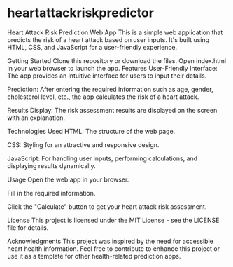 # heartattackriskpredictor

Heart Attack Risk Prediction Web App
This is a simple web application that predicts the risk of a heart attack based on user inputs. It's built using HTML, CSS, and JavaScript for a user-friendly experience.

Getting Started
Clone this repository or download the files.
Open index.html in your web browser to launch the app.
Features
User-Friendly Interface: The app provides an intuitive interface for users to input their details.

Prediction: After entering the required information such as age, gender, cholesterol level, etc., the app calculates the risk of a heart attack.

Results Display: The risk assessment results are displayed on the screen with an explanation.

Technologies Used
HTML: The structure of the web page.

CSS: Styling for an attractive and responsive design.

JavaScript: For handling user inputs, performing calculations, and displaying results dynamically.

Usage
Open the web app in your browser.

Fill in the required information.

Click the "Calculate" button to get your heart attack risk assessment.

License
This project is licensed under the MIT License - see the LICENSE file for details.

Acknowledgments
This project was inspired by the need for accessible heart health information.
Feel free to contribute to enhance this project or use it as a template for other health-related prediction apps.
